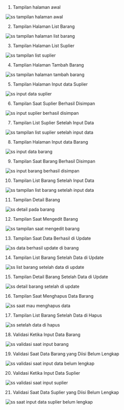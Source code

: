 1. Tampilan halaman awal

![ss tampilan halaman awal ](https://github.com/user-attachments/assets/88f06f69-c20b-496c-8e8b-8c8963fd38bb)

2. Tampilan Halaman List Barang

![ss tampilan halaman list barang](https://github.com/user-attachments/assets/afc14841-7106-4696-9bd1-004fb7ba9cbf)

3. Tampilan Halaman List Suplier

![ss tampilan list suplier ](https://github.com/user-attachments/assets/13c70f24-60b2-4d7b-947f-05be629ac3a3)

4. Tamplian Halaman Tambah Barang

![ss tampilan halaman tambah barang](https://github.com/user-attachments/assets/f2d0b3ba-09fc-4771-9cd5-c808ced4b1b7)

5. Tampilan Halaman Input data Suplier

![ss input data suplier](https://github.com/user-attachments/assets/2664887b-65f9-4936-b11b-1f9155a9b3cd)

6. Tampilan Saat Suplier Berhasil Disimpan

![ss input suplier berhasil disimpan](https://github.com/user-attachments/assets/99c72e5e-fc94-40a2-bba8-5c7e12827e80)

7. Tampilan List Suplier Setelah Input Data

![ss tampilan list suplier setelah input data](https://github.com/user-attachments/assets/a157b474-c205-42c9-923f-671d89e87fde)

8. Tampilan Halaman Input data Barang

![ss input data barang](https://github.com/user-attachments/assets/6c45dae0-5278-4931-8491-6515ee3247bd)

9. Tampilan Saat Barang Berhasil Disimpan

![ss input barang berhasil disimpan](https://github.com/user-attachments/assets/a10dda14-e927-4b3d-9855-fefc8583c677)

10. Tampilan List Barang Setelah Input Data

![ss tampilan list barang setelah input data](https://github.com/user-attachments/assets/6e5c75bc-f7c6-4304-bac7-405a77146506)

11. Tampilan Detail Barang

![ss detail pada barang](https://github.com/user-attachments/assets/281f626f-43e2-483e-9fdf-c950da707f21)

12. Tampilan Saat Mengedit Barang

![ss tampilan saat mengedit barang](https://github.com/user-attachments/assets/9eb6f9ce-a5d8-479c-bb41-4fad4da5629e)

13. Tampilan Saat Data Berhasil di Update

![ss data berhasil update di barang](https://github.com/user-attachments/assets/68b45470-8c75-4f99-b4de-c45e8c095ce3)

14. Tampilan List Barang Setelah Data di Update

![ss list barang setelah data di update](https://github.com/user-attachments/assets/8d7b1b67-a103-4a29-a2f4-9d737cd80895)

15. Tampilan Detail Barang Setelah Data di Update

![ss detail barang setelah di update](https://github.com/user-attachments/assets/95971a0d-b507-44c7-8c0c-5bab5074d481)

16. Tampilan Saat Menghapus Data Barang

![ss saat mau menghapus data](https://github.com/user-attachments/assets/0a39f207-caed-4d43-9050-62adc1b60214)

17. Tampilan List Barang Setelah Data di Hapus

![ss setelah data di hapus](https://github.com/user-attachments/assets/e99d00db-695e-4d25-ae28-4ac70be41cde)

18. Validasi Ketika Input Data Barang

![ss validasi saat input barang](https://github.com/user-attachments/assets/38dfc8e2-1c9a-47b6-8626-5a7cbfbc97cc)

19. Validasi Saat Data Barang yang Diisi Belum Lengkap

![ss validasi saat input data belum lengkap](https://github.com/user-attachments/assets/ad74a50a-8c49-4014-8b26-af013c1290e1)

20. Validasi Ketika Input Data Suplier

![ss validasi saat input suplier](https://github.com/user-attachments/assets/38a50bbb-deee-4f08-b5f4-07475d98fbe7)

21. Validasi Saat Data Suplier yang Diisi Belum Lengkap

![ss saat input data suplier belum lengkap](https://github.com/user-attachments/assets/27919c8e-f01a-4a63-9348-0dddc1fa13c3)

